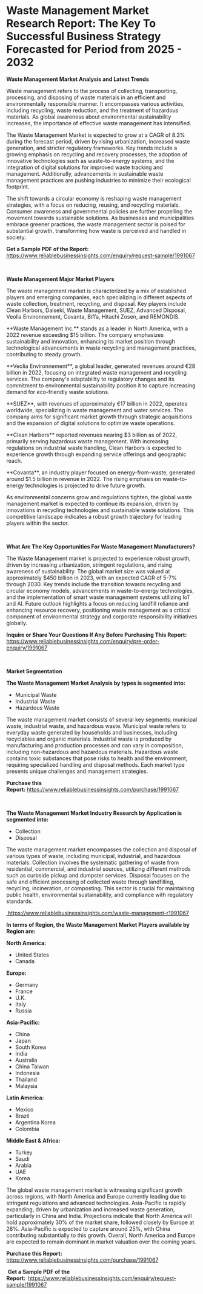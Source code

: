 <p><h1>Waste Management Market Research Report: The Key To Successful Business Strategy Forecasted for Period from 2025 - 2032</h1></p><p><strong>Waste Management Market Analysis and Latest Trends</strong></p>
<p><p>Waste management refers to the process of collecting, transporting, processing, and disposing of waste materials in an efficient and environmentally responsible manner. It encompasses various activities, including recycling, waste reduction, and the treatment of hazardous materials. As global awareness about environmental sustainability increases, the importance of effective waste management has intensified.</p><p>The Waste Management Market is expected to grow at a CAGR of 8.3% during the forecast period, driven by rising urbanization, increased waste generation, and stricter regulatory frameworks. Key trends include a growing emphasis on recycling and recovery processes, the adoption of innovative technologies such as waste-to-energy systems, and the integration of digital solutions for improved waste tracking and management. Additionally, advancements in sustainable waste management practices are pushing industries to minimize their ecological footprint.</p><p>The shift towards a circular economy is reshaping waste management strategies, with a focus on reducing, reusing, and recycling materials. Consumer awareness and governmental policies are further propelling the movement towards sustainable solutions. As businesses and municipalities embrace greener practices, the waste management sector is poised for substantial growth, transforming how waste is perceived and handled in society.</p></p>
<p><strong>Get a Sample PDF of the Report:&nbsp;</strong> <a href="https://www.reliablebusinessinsights.com/enquiry/request-sample/1991067?utm_campaign=2274&utm_medium=2&utm_source=Github&utm_content=ia&utm_term=19042025&utm_id=waste-management">https://www.reliablebusinessinsights.com/enquiry/request-sample/1991067</a></p>
<p>&nbsp;</p>
<p><strong>Waste Management Major Market Players</strong></p>
<p><p>The waste management market is characterized by a mix of established players and emerging companies, each specializing in different aspects of waste collection, treatment, recycling, and disposal. Key players include Clean Harbors, Daiseki, Waste Management, SUEZ, Advanced Disposal, Veolia Environnement, Covanta, Biffa, Hitachi Zosen, and REMONDIS.</p><p>**Waste Management Inc.** stands as a leader in North America, with a 2022 revenue exceeding $15 billion. The company emphasizes sustainability and innovation, enhancing its market position through technological advancements in waste recycling and management practices, contributing to steady growth.</p><p>**Veolia Environnement**, a global leader, generated revenues around €28 billion in 2022, focusing on integrated waste management and recycling services. The company's adaptability to regulatory changes and its commitment to environmental sustainability position it to capture increasing demand for eco-friendly waste solutions.</p><p>**SUEZ**, with revenues of approximately €17 billion in 2022, operates worldwide, specializing in waste management and water services. The company aims for significant market growth through strategic acquisitions and the expansion of digital solutions to optimize waste operations.</p><p>**Clean Harbors** reported revenues nearing $3 billion as of 2022, primarily serving hazardous waste management. With increasing regulations on industrial waste handling, Clean Harbors is expected to experience growth through expanding service offerings and geographic reach.</p><p>**Covanta**, an industry player focused on energy-from-waste, generated around $1.5 billion in revenue in 2022. The rising emphasis on waste-to-energy technologies is projected to drive future growth.</p><p>As environmental concerns grow and regulations tighten, the global waste management market is expected to continue its expansion, driven by innovations in recycling technologies and sustainable waste solutions. This competitive landscape indicates a robust growth trajectory for leading players within the sector.</p></p>
<p>&nbsp;</p>
<p><strong>What Are The Key Opportunities For Waste Management Manufacturers?</strong></p>
<p><p>The Waste Management market is projected to experience robust growth, driven by increasing urbanization, stringent regulations, and rising awareness of sustainability. The global market size was valued at approximately $450 billion in 2023, with an expected CAGR of 5-7% through 2030. Key trends include the transition towards recycling and circular economy models, advancements in waste-to-energy technologies, and the implementation of smart waste management systems utilizing IoT and AI. Future outlook highlights a focus on reducing landfill reliance and enhancing resource recovery, positioning waste management as a critical component of environmental strategy and corporate responsibility initiatives globally.</p></p>
<p><strong>Inquire or Share Your Questions If Any Before Purchasing This Report:</strong> <a href="https://www.reliablebusinessinsights.com/enquiry/pre-order-enquiry/1991067?utm_campaign=2274&utm_medium=2&utm_source=Github&utm_content=ia&utm_term=19042025&utm_id=waste-management">https://www.reliablebusinessinsights.com/enquiry/pre-order-enquiry/1991067</a></p>
<p>&nbsp;</p>
<p><strong>Market Segmentation</strong></p>
<p><strong>The Waste Management Market Analysis by types is segmented into:</strong></p>
<p><ul><li>Municipal Waste</li><li>Industrial Waste</li><li>Hazardous Waste</li></ul></p>
<p><p>The waste management market consists of several key segments: municipal waste, industrial waste, and hazardous waste. Municipal waste refers to everyday waste generated by households and businesses, including recyclables and organic materials. Industrial waste is produced by manufacturing and production processes and can vary in composition, including non-hazardous and hazardous materials. Hazardous waste contains toxic substances that pose risks to health and the environment, requiring specialized handling and disposal methods. Each market type presents unique challenges and management strategies.</p></p>
<p><strong>Purchase this Report:&nbsp;</strong><a href="https://www.reliablebusinessinsights.com/purchase/1991067?utm_campaign=2274&utm_medium=2&utm_source=Github&utm_content=ia&utm_term=19042025&utm_id=waste-management">https://www.reliablebusinessinsights.com/purchase/1991067</a></p>
<p>&nbsp;</p>
<p><strong>The Waste Management Market Industry Research by Application is segmented into:</strong></p>
<p><ul><li>Collection</li><li>Disposal</li></ul></p>
<p><p>The waste management market encompasses the collection and disposal of various types of waste, including municipal, industrial, and hazardous materials. Collection involves the systematic gathering of waste from residential, commercial, and industrial sources, utilizing different methods such as curbside pickup and dumpster services. Disposal focuses on the safe and efficient processing of collected waste through landfilling, recycling, incineration, or composting. This sector is crucial for maintaining public health, environmental sustainability, and compliance with regulatory standards.</p></p>
<p><a href="https://www.reliablebusinessinsights.com/waste-management-r1991067?utm_campaign=2274&utm_medium=2&utm_source=Github&utm_content=ia&utm_term=19042025&utm_id=waste-management">&nbsp;https://www.reliablebusinessinsights.com/waste-management-r1991067</a></p>
<p><strong>In terms of Region, the Waste Management Market Players available by Region are:</strong></p>
<p>
    <p> <strong> North America: </strong>
        <ul>
            <li>United States</li>
            <li>Canada</li>
        </ul>
        </p> 
    <p> <strong> Europe: </strong>
        <ul>
            <li>Germany</li>
            <li>France</li>
            <li>U.K.</li>
            <li>Italy</li>
            <li>Russia</li>
        </ul>
        </p> 
    <p> <strong> Asia-Pacific: </strong>
        <ul>
            <li>China</li>
            <li>Japan</li>
            <li>South Korea</li>
            <li>India</li>
            <li>Australia</li>
            <li>China Taiwan</li>
            <li>Indonesia</li>
            <li>Thailand</li>
            <li>Malaysia</li>
        </ul>
        </p> 
    <p> <strong> Latin America: </strong>
        <ul>
            <li>Mexico</li>
            <li>Brazil</li>
            <li>Argentina Korea</li>
            <li>Colombia</li>
        </ul>
        </p> 
    <p> <strong> Middle East & Africa: </strong>
        <ul>
            <li>Turkey</li>
            <li>Saudi</li>
            <li>Arabia</li>
            <li>UAE</li>
            <li>Korea</li>
        </ul>
    </p>
    </p>
<p><p>The global waste management market is witnessing significant growth across regions, with North America and Europe currently leading due to stringent regulations and advanced technologies. Asia-Pacific is rapidly expanding, driven by urbanization and increased waste generation, particularly in China and India. Projections indicate that North America will hold approximately 30% of the market share, followed closely by Europe at 28%. Asia-Pacific is expected to capture around 25%, with China contributing substantially to this growth. Overall, North America and Europe are expected to remain dominant in market valuation over the coming years.</p></p>
<p><strong>Purchase this Report: </strong><a href="https://www.reliablebusinessinsights.com/purchase/1991067?utm_campaign=2274&utm_medium=2&utm_source=Github&utm_content=ia&utm_term=19042025&utm_id=waste-management">https://www.reliablebusinessinsights.com/purchase/1991067</a></p>
<p>&nbsp;<strong>Get a Sample PDF of the Report:&nbsp;&nbsp;</strong><a href="https://www.reliablebusinessinsights.com/enquiry/request-sample/1991067?utm_campaign=2274&utm_medium=2&utm_source=Github&utm_content=ia&utm_term=19042025&utm_id=waste-management">https://www.reliablebusinessinsights.com/enquiry/request-sample/1991067</a></p>
<p><strong></strong></p>
<p><p></p><p></p><p></p></p>